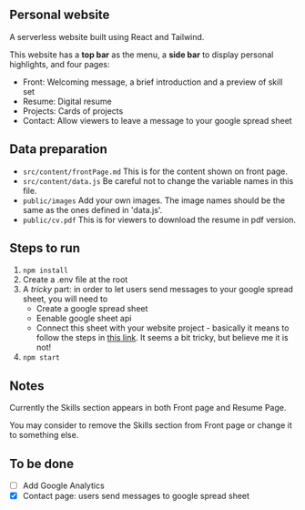 ## Personal website

A serverless website built using React and Tailwind.

This website has a **top bar** as the menu, a **side bar** to display personal highlights, and four pages:

- Front: Welcoming message, a brief introduction and a preview of skill set
- Resume: Digital resume
- Projects: Cards of projects
- Contact: Allow viewers to leave a message to your google spread sheet

## Data preparation

- `src/content/frontPage.md` This is for the content shown on front page.
- `src/content/data.js` Be careful not to change the variable names in this file.
- `public/images` Add your own images. The image names should be the same as the ones defined in 'data.js'.
- `public/cv.pdf` This is for viewers to download the resume in pdf version.

## Steps to run

1. `npm install`
2. Create a .env file at the root
3. A _tricky_ part: in order to let users send messages to your google spread sheet, you will need to
   - Create a google spread sheet
   - Eenable google sheet api
   - Connect this sheet with your website project - basically it means to follow the steps in [this link](https://dev.to/calvinpak/how-to-read-write-google-sheets-with-react-193l). It seems a bit tricky, but believe me it is not!
4. `npm start`

## Notes

Currently the Skills section appears in both Front page and Resume Page.

You may consider to remove the Skills section from Front page or change it to something else.

## To be done

- [ ] Add Google Analytics
- [x] Contact page: users send messages to google spread sheet
